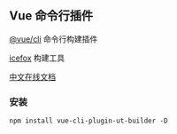 ## Vue 命令行插件

[@vue/cli](https://www.npmjs.com/package/@vue/cli) 命令行构建插件

[icefox](https://www.npmjs.com/package/icefox) 构建工具

[中文在线文档](https://utryfe.github.io/icefox-docs/config/builder.html)

### 安装

    npm install vue-cli-plugin-ut-builder -D
